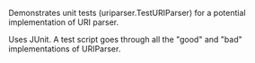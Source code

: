 Demonstrates unit tests (uriparser.TestURIParser) for a potential implementation of URI parser.

Uses JUnit.
A test script goes through all the "good" and "bad" implementations of URIParser.
